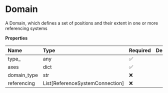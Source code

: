 # Domain

A Domain, which defines a set of positions and their extent in one or more referencing systems

**Properties**

| Name        | Type                            | Required | Description |
| :---------- | :------------------------------ | :------- | :---------- |
| type\_      | any                             | ✅       |             |
| axes        | dict                            | ✅       |             |
| domain_type | str                             | ❌       |             |
| referencing | List[ReferenceSystemConnection] | ❌       |             |

<!-- This file was generated by liblab | https://liblab.com/ -->
